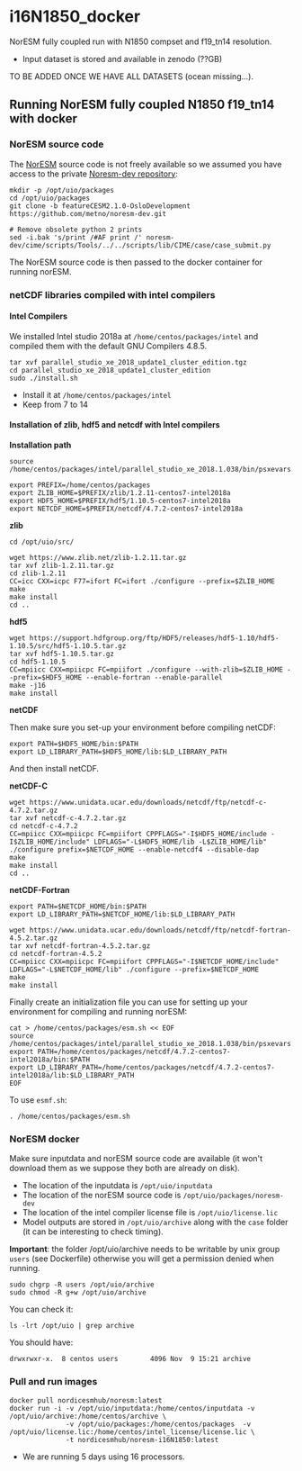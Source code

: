 # i16N1850_docker

NorESM fully coupled run with N1850 compset and f19_tn14 resolution.

- Input dataset is stored and available in zenodo (??GB)

TO BE ADDED ONCE WE HAVE ALL DATASETS (ocean missing...).

## Running NorESM fully coupled N1850 f19_tn14 with docker

### NorESM source code

The [NorESM](https://noresm-docs.readthedocs.io/en/latest/) source code is not freely available so we assumed you have access to the private [Noresm-dev repository](https://github.com/metno/noresm-dev):

```
mkdir -p /opt/uio/packages
cd /opt/uio/packages
git clone -b featureCESM2.1.0-OsloDevelopment https://github.com/metno/noresm-dev.git

# Remove obsolete python 2 prints
sed -i.bak 's/print /#AF print /' noresm-dev/cime/scripts/Tools/../../scripts/lib/CIME/case/case_submit.py
```

The NorESM source code is then passed to the docker container for running norESM.

### netCDF libraries compiled with intel compilers

#### Intel Compilers

We installed Intel studio 2018a at `/home/centos/packages/intel` and compiled them with the default GNU Compilers 4.8.5.

```
tar xvf parallel_studio_xe_2018_update1_cluster_edition.tgz
cd parallel_studio_xe_2018_update1_cluster_edition
sudo ./install.sh
```

- Install it at `/home/centos/packages/intel`
- Keep from 7 to 14

#### Installation of zlib, hdf5 and netcdf with Intel compilers

**Installation path**

```
source /home/centos/packages/intel/parallel_studio_xe_2018.1.038/bin/psxevars.sh

export PREFIX=/home/centos/packages
export ZLIB_HOME=$PREFIX/zlib/1.2.11-centos7-intel2018a
export HDF5_HOME=$PREFIX/hdf5/1.10.5-centos7-intel2018a
export NETCDF_HOME=$PREFIX/netcdf/4.7.2-centos7-intel2018a
```

**zlib**

```
cd /opt/uio/src/

wget https://www.zlib.net/zlib-1.2.11.tar.gz
tar xvf zlib-1.2.11.tar.gz
cd zlib-1.2.11
CC=icc CXX=icpc F77=ifort FC=ifort ./configure --prefix=$ZLIB_HOME
make
make install
cd ..
```

**hdf5**

```
wget https://support.hdfgroup.org/ftp/HDF5/releases/hdf5-1.10/hdf5-1.10.5/src/hdf5-1.10.5.tar.gz
tar xvf hdf5-1.10.5.tar.gz
cd hdf5-1.10.5
CC=mpiicc CXX=mpiicpc FC=mpiifort ./configure --with-zlib=$ZLIB_HOME --prefix=$HDF5_HOME --enable-fortran --enable-parallel
make -j16
make install
```


**netCDF**

Then make sure you set-up your environment before compiling netCDF:

```
export PATH=$HDF5_HOME/bin:$PATH
export LD_LIBRARY_PATH=$HDF5_HOME/lib:$LD_LIBRARY_PATH
```

And then install netCDF.

**netCDF-C**

```
wget https://www.unidata.ucar.edu/downloads/netcdf/ftp/netcdf-c-4.7.2.tar.gz
tar xvf netcdf-c-4.7.2.tar.gz
cd netcdf-c-4.7.2
CC=mpiicc CXX=mpiicpc FC=mpiifort CPPFLAGS="-I$HDF5_HOME/include -I$ZLIB_HOME/include" LDFLAGS="-L$HDF5_HOME/lib -L$ZLIB_HOME/lib" ./configure prefix=$NETCDF_HOME --enable-netcdf4 --disable-dap
make
make install
cd ..
```

**netCDF-Fortran**

```
export PATH=$NETCDF_HOME/bin:$PATH
export LD_LIBRARY_PATH=$NETCDF_HOME/lib:$LD_LIBRARY_PATH

wget https://www.unidata.ucar.edu/downloads/netcdf/ftp/netcdf-fortran-4.5.2.tar.gz
tar xvf netcdf-fortran-4.5.2.tar.gz
cd netcdf-fortran-4.5.2
CC=mpiicc CXX=mpiicpc FC=mpiifort CPPFLAGS="-I$NETCDF_HOME/include" LDFLAGS="-L$NETCDF_HOME/lib" ./configure --prefix=$NETCDF_HOME
make
make install
```


Finally create an initialization file you can use for setting up your environment for compiling and running norESM:

```
cat > /home/centos/packages/esm.sh << EOF
source /home/centos/packages/intel/parallel_studio_xe_2018.1.038/bin/psxevars.sh
export PATH=/home/centos/packages/netcdf/4.7.2-centos7-intel2018a/bin:$PATH
export LD_LIBRARY_PATH=/home/centos/packages/netcdf/4.7.2-centos7-intel2018a/lib:$LD_LIBRARY_PATH
EOF
```

To use  `esmf.sh`:

```
. /home/centos/packages/esm.sh
```

### NorESM docker

Make sure inputdata and norESM source code are available (it won't download them as we suppose they both are already on disk). 
- The location of the inputdata is `/opt/uio/inputdata` 
- The location of the norESM source code is `/opt/uio/packages/noresm-dev` 
- The location of the intel compiler license file is `/opt/uio/license.lic`
- Model outputs are stored in `/opt/uio/archive` along with the `case` folder (it can be interesting to check timing).

**Important**: the folder /opt/uio/archive needs to be writable by unix group `users` (see Dockerfile) otherwise you will get a permission denied when running.

```
sudo chgrp -R users /opt/uio/archive
sudo chmod -R g+w /opt/uio/archive
```

You can check it:

```
ls -lrt /opt/uio | grep archive
```

You should have:

```
drwxrwxr-x.  8 centos users        4096 Nov  9 15:21 archive
```

### Pull and run images

```
docker pull nordicesmhub/noresm:latest
docker run -i -v /opt/uio/inputdata:/home/centos/inputdata -v /opt/uio/archive:/home/centos/archive \
              -v /opt/uio/packages:/home/centos/packages  -v /opt/uio/license.lic:/home/centos/intel_license/license.lic \
              -t nordicesmhub/noresm-i16N1850:latest
```

- We are running 5 days using 16 processors. 

